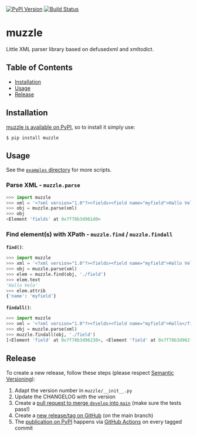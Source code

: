 [![PyPI Version][pypi-image]][pypi-url]
[![Build Status][build-image]][build-url]

muzzle
======

Little XML parser library based on defusedxml and xmltodict.

## Table of Contents

* [Installation](#installation)
* [Usage](#usage)
* [Release](#release)

## Installation

[muzzle is available on PyPI](https://pypi.org/project/muzzle/), so to install it simply use:

```
$ pip install muzzle
```

## Usage

See the [`examples` directory](/examples) for more scripts.

### Parse XML - `muzzle.parse`

```python
>>> import muzzle
>>> xml = '<?xml version="1.0"?><fields><field name="myfield">Hallo Velo</field></fields>'
>>> obj = muzzle.parse(xml)
>>> obj
<Element 'fields' at 0x7f78b3d961d0>
```

### Find element(s) with XPath - `muzzle.find` / `muzzle.findall`

**`find()`**:

```python
>>> import muzzle
>>> xml = '<?xml version="1.0"?><fields><field name="myfield">Hallo Velo</field></fields>'
>>> obj = muzzle.parse(xml)
>>> elem = muzzle.find(obj, './field')
>>> elem.text
'Hallo Velo'
>>> elem.attrib
{'name': 'myfield'}
```

**`findall()`**:

```python
>>> import muzzle
>>> xml = '<?xml version="1.0"?><fields><field name="myfield">Hallo</field><field name="otherfield">Velo</field></fields>'
>>> obj = muzzle.parse(xml)
>>> muzzle.findall(obj, './field')
[<Element 'field' at 0x7f78b3d96230>, <Element 'field' at 0x7f78b3d962f0>]
```

## Release

To create a new release, follow these steps (please respect [Semantic Versioning](http://semver.org/)):

1. Adapt the version number in `muzzle/__init__.py`
1. Update the CHANGELOG with the version
1. Create a [pull request to merge `develop` into `main`](https://github.com/metaodi/muzzle/compare/main...develop?expand=1) (make sure the tests pass!)
1. Create a [new release/tag on GitHub](https://github.com/metaodi/muzzle/releases) (on the main branch)
1. The [publication on PyPI](https://pypi.python.org/pypi/muzzle) happens via [GitHub Actions](https://github.com/metaodi/muzzle/actions?query=workflow%3A%22Upload+Python+Package%22) on every tagged commit


<!-- Badges -->
[pypi-image]: https://img.shields.io/pypi/v/muzzle
[pypi-url]: https://pypi.org/project/muzzle/
[build-image]: https://github.com/metaodi/muzzle/actions/workflows/lint_python.yml/badge.svg
[build-url]: https://github.com/metaodi/muzzle/actions/workflows/lint_python.yml
